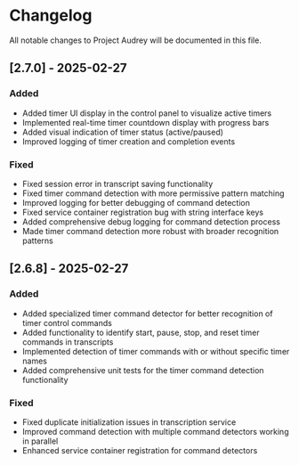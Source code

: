 # Changelog

All notable changes to Project Audrey will be documented in this file.

## [2.7.0] - 2025-02-27

### Added
- Added timer UI display in the control panel to visualize active timers
- Implemented real-time timer countdown display with progress bars
- Added visual indication of timer status (active/paused)
- Improved logging of timer creation and completion events

### Fixed
- Fixed session error in transcript saving functionality
- Fixed timer command detection with more permissive pattern matching
- Improved logging for better debugging of command detection
- Fixed service container registration bug with string interface keys 
- Added comprehensive debug logging for command detection process
- Made timer command detection more robust with broader recognition patterns

## [2.6.8] - 2025-02-27

### Added
- Added specialized timer command detector for better recognition of timer control commands
- Added functionality to identify start, pause, stop, and reset timer commands in transcripts
- Implemented detection of timer commands with or without specific timer names
- Added comprehensive unit tests for the timer command detection functionality

### Fixed
- Fixed duplicate initialization issues in transcription service
- Improved command detection with multiple command detectors working in parallel
- Enhanced service container registration for command detectors